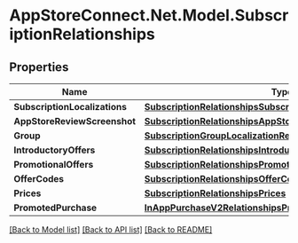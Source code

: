 # AppStoreConnect.Net.Model.SubscriptionRelationships

## Properties

Name | Type | Description | Notes
------------ | ------------- | ------------- | -------------
**SubscriptionLocalizations** | [**SubscriptionRelationshipsSubscriptionLocalizations**](SubscriptionRelationshipsSubscriptionLocalizations.md) |  | [optional] 
**AppStoreReviewScreenshot** | [**SubscriptionRelationshipsAppStoreReviewScreenshot**](SubscriptionRelationshipsAppStoreReviewScreenshot.md) |  | [optional] 
**Group** | [**SubscriptionGroupLocalizationRelationshipsSubscriptionGroup**](SubscriptionGroupLocalizationRelationshipsSubscriptionGroup.md) |  | [optional] 
**IntroductoryOffers** | [**SubscriptionRelationshipsIntroductoryOffers**](SubscriptionRelationshipsIntroductoryOffers.md) |  | [optional] 
**PromotionalOffers** | [**SubscriptionRelationshipsPromotionalOffers**](SubscriptionRelationshipsPromotionalOffers.md) |  | [optional] 
**OfferCodes** | [**SubscriptionRelationshipsOfferCodes**](SubscriptionRelationshipsOfferCodes.md) |  | [optional] 
**Prices** | [**SubscriptionRelationshipsPrices**](SubscriptionRelationshipsPrices.md) |  | [optional] 
**PromotedPurchase** | [**InAppPurchaseV2RelationshipsPromotedPurchase**](InAppPurchaseV2RelationshipsPromotedPurchase.md) |  | [optional] 

[[Back to Model list]](../README.md#documentation-for-models) [[Back to API list]](../README.md#documentation-for-api-endpoints) [[Back to README]](../README.md)

